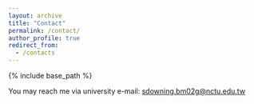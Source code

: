 ```yaml
---
layout: archive
title: "Contact"
permalink: /contact/
author_profile: true
redirect_from:
  - /contacts
---
```


{% include base_path %}



You may reach me via university e-mail:
sdowning.bm02g@nctu.edu.tw

